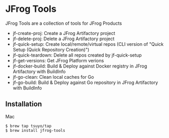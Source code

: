 # JFrog Tools

JFrog Tools are a collection of tools for JFrog Products
- jf-create-proj: Create a JFrog Artifactory project
- jf-delete-proj: Delete a JFrog Artifactory project
- jf-quick-setup: Create local/remote/virtual repos (CLI version of "Quick Setup (Quick Repository Creation)")
- jf-quick-teardown: Delete all repos created by jf-quick-setup
- jf-get-versions: Get JFrog Platform verions
- jf-docker-build: Build & Deploy against Docker registry in JFrog Artifactory with BuildInfo
- jf-go-clean: Clean local caches for Go
- jf-go-build: Build & Deploy against Go repository in JFrog Artifactory with BuildInfo

## Installation
Mac
```
$ brew tap tsuyo/tap
$ brew install jfrog-tools
```
